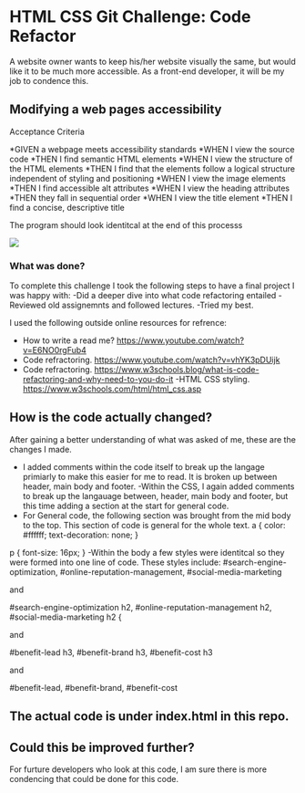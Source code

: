 # HTML CSS Git Challenge: Code Refactor

A website owner wants to keep his/her website visually the same, but would like it to be much more accessible. As a front-end developer, it will be my job to condence this. 

## Modifying a web pages accessibility
 
Acceptance Criteria

*GIVEN a webpage meets accessibility standards
*WHEN I view the source code
*THEN I find semantic HTML elements
*WHEN I view the structure of the HTML elements
*THEN I find that the elements follow a logical structure independent of styling and positioning
*WHEN I view the image elements
*THEN I find accessible alt attributes
*WHEN I view the heading attributes
*THEN they fall in sequential order
*WHEN I view the title element
*THEN I find a concise, descriptive title

The program should look identitcal at the end of this processs 

![](./assets/images/Screen_Screenshot-JM.png)

### What was done?

To complete this challenge I took the following steps to have a final project I was happy with:
-Did a deeper dive into what code refactoring entailed
-Reviewed old assignemnts and followed lectures. 
-Tried my best.

I used the following outside online resources for refrence:
- How to write a read me? https://www.youtube.com/watch?v=E6NO0rgFub4
- Code refractoring. https://www.youtube.com/watch?v=vhYK3pDUijk
- Code refractoring. https://www.w3schools.blog/what-is-code-refactoring-and-why-need-to-you-do-it
-HTML CSS styling. https://www.w3schools.com/html/html_css.asp


## How is the code actually changed?

After gaining a better understanding of what was asked of me, these are the changes I made.

- I added comments within the code itself to break up the langage primiarly to make this easier for me to read. It is broken up between header, main body and footer.
-Within the CSS, I again added comments to break up the langauage between, header, main body and footer, but this time adding a section at the start for general code. 
- For General code, the following section was brought from the mid body to the top. This section of code is general for the whole text. 
a {
    color: #ffffff;
    text-decoration: none;
}

p {
    font-size: 16px;
}
-Within the body a few styles were identitcal so they were formed into one line of code. These styles include: 
#search-engine-optimization,
#online-reputation-management,
#social-media-marketing

and 

#search-engine-optimization h2,
#online-reputation-management h2,
#social-media-marketing h2 {

and 

#benefit-lead h3,
#benefit-brand h3,
#benefit-cost h3

and 

#benefit-lead,
#benefit-brand,
#benefit-cost

## The actual code is under index.html in this repo.

## Could this be improved further?

For furture developers who look at this code, I am sure there is more condencing that could be done for this code. 
